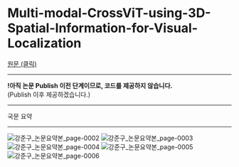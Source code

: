 # Multi-modal-CrossViT-using-3D-Spatial-Information-for-Visual-Localization  
[원문 (클릭)](https://drive.google.com/file/d/137iiBTtcethQDKu4zLgoHLvPYTEIGufb/view?usp=sharing)  

---

**!아직 논문 Publish 이전 단계이므로, 코드를 제공하지 않습니다.**     
(Publish 이후 제공하겠습니다.)  

---

국문 요약    

---
![강준구_논문요약본_page-0002](https://github.com/user-attachments/assets/3759e5ee-9a02-40f1-a573-7719366881d0)
![강준구_논문요약본_page-0003](https://github.com/user-attachments/assets/ef0fe2e4-fb4c-41c0-8eae-1573911ded77)
![강준구_논문요약본_page-0004](https://github.com/user-attachments/assets/0ec8402e-ddf6-4d2f-a6da-d95f13a20d54)
![강준구_논문요약본_page-0005](https://github.com/user-attachments/assets/85eccff8-b40c-4df9-841f-1bd9ec7a9b69)
![강준구_논문요약본_page-0006](https://github.com/user-attachments/assets/5eb40f4f-bf4a-4a3b-826d-fc429020fa14)
